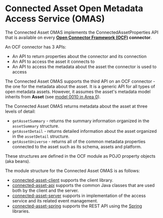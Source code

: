 <!-- SPDX-License-Identifier: CC-BY-4.0 -->
<!-- Copyright Contributors to the ODPi Egeria project. -->

# Connected Asset Open Metadata Access Service (OMAS)

The Connected Asset OMAS implements the ConnectedAssetProperties API that is
available on every **[Open Connector Framework (OCF)](../../frameworks/open-connector-framework/README.md) connector**.

An OCF connector has 3 APIs:
* An API to return properties about the connector and its connection
* An API to access the asset it connects to
* An API to access the metadata about the asset the connector is used to access

The Connected Asset OMAS supports the third API on an OCF connector - the one for the metadata about the asset.
It is a generic API for all types of open metadata assets.  However, it assumes the
asset's metadata model inherits from **Asset**
(see [model 0010 in Area 0](../../../open-metadata-publication/website/open-metadata-types/0010-Base-Model.md)).

The Connected Asset OMAS returns metadata about the asset at three levels of detail:

* `getAssetSummary` - returns the summary information organized in the `assetSummary` structure.
* `getAssetDetail` - returns detailed information about the asset organized in the `assetDetail` structure.
* `getAssetUniverse` - returns all of the common metadata properties connected to the asset such as its
schema, assets and platform.

These structures are defined in the OCF module as POJO property objects (aka beans).

The module structure for the Connected Asset OMAS is as follows:

* [connected-asset-client](connected-asset-client) supports the client library.
* [connected-asset-api](connected-asset-api) supports the common Java classes that are used both by the client and the server.
* [connected-asset-server](connected-asset-server) supports in implementation of the access service and its related event management.
* [connected-asset-spring](connected-asset-spring) supports the REST API using the [Spring](../../../developer-resources/Spring.md) libraries.
